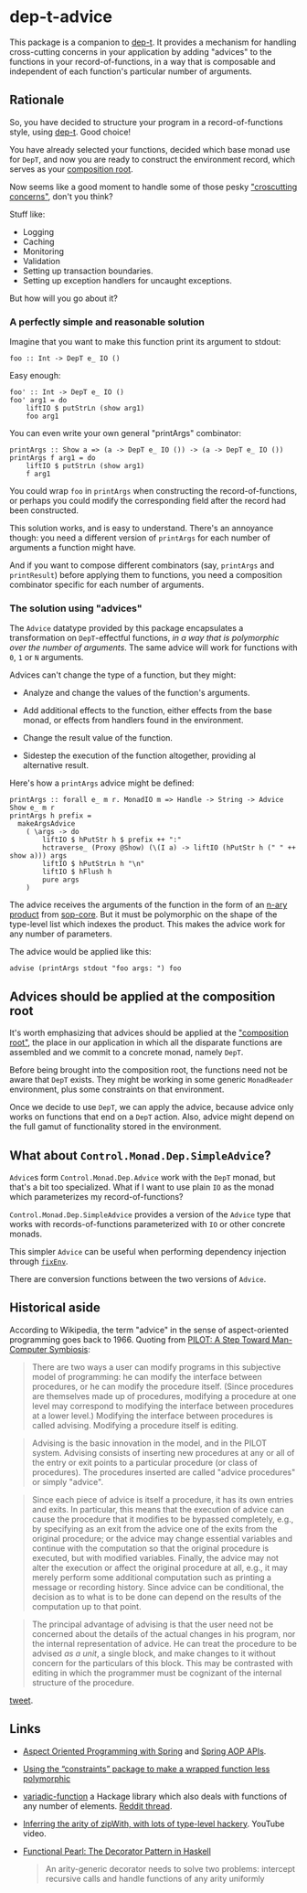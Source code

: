 # dep-t-advice

This package is a companion to
[dep-t](http://hackage.haskell.org/package/dep-t). It provides a mechanism for
handling cross-cutting concerns in your application by adding "advices" to the
functions in your record-of-functions, in a way that is composable and
independent of each function's particular number of arguments.

## Rationale

So, you have decided to structure your program in a record-of-functions style,
using [dep-t](http://hackage.haskell.org/package/dep-t). Good choice!

You have already selected your functions, decided which base monad use for
`DepT`, and now you are ready to construct the environment record, which serves
as your [composition
root](https://stackoverflow.com/questions/6277771/what-is-a-composition-root-in-the-context-of-dependency-injection).

Now seems like a good moment to handle some of those pesky ["croscutting
concerns"](https://en.wikipedia.org/wiki/Cross-cutting_concern), don't you
think?

Stuff like:

- Logging
- Caching
- Monitoring
- Validation
- Setting up transaction boundaries.
- Setting up exception handlers for uncaught exceptions.

But how will you go about it?

### A perfectly simple and reasonable solution

Imagine that you want to make this function print its argument to stdout:

    foo :: Int -> DepT e_ IO () 

Easy enough:

    foo' :: Int -> DepT e_ IO ()
    foo' arg1 = do
        liftIO $ putStrLn (show arg1)
        foo arg1

You can even write your own general "printArgs" combinator:

    printArgs :: Show a => (a -> DepT e_ IO ()) -> (a -> DepT e_ IO ())
    printArgs f arg1 = do
        liftIO $ putStrLn (show arg1)
        f arg1

You could wrap `foo` in `printArgs` when constructing the record-of-functions,
or perhaps you could modify the corresponding field after the record had been
constructed.

This solution works, and is easy to understand. There's an annoyance though:
you need a different version of `printArgs` for each number of arguments a
function might have.

And if you want to compose different combinators (say, `printArgs` and
`printResult`) before applying them to functions, you need a composition
combinator specific for each number of arguments.

### The solution using "advices"

The `Advice` datatype provided by this package encapsulates a transformation on
`DepT`-effectful functions, *in a way that is polymorphic over the number of
arguments*. The same advice will work for functions with `0`, `1` or `N`
arguments.

Advices can't change the type of a function, but they might:

- Analyze and change the values of the function's arguments.

- Add additional effects to the function, either effects from the base monad, or effects from handlers found in the environment.

- Change the result value of the function.

- Sidestep the execution of the function altogether, providing al alternative result.

Here's how a `printArgs` advice might be defined:

    printArgs :: forall e_ m r. MonadIO m => Handle -> String -> Advice Show e_ m r
    printArgs h prefix =
      makeArgsAdvice
        ( \args -> do
            liftIO $ hPutStr h $ prefix ++ ":"
            hctraverse_ (Proxy @Show) (\(I a) -> liftIO (hPutStr h (" " ++ show a))) args
            liftIO $ hPutStrLn h "\n"
            liftIO $ hFlush h
            pure args
        )

The advice receives the arguments of the function in the form of an [n-ary
product](http://hackage.haskell.org/package/sop-core-0.5.0.1/docs/Data-SOP-NP.html#t:NP)
from [sop-core](http://hackage.haskell.org/package/sop-core-0.5.0.1). But it
must be polymorphic on the shape of the type-level list which indexes the
product. This makes the advice work for any number of parameters.

The advice would be applied like this:

    advise (printArgs stdout "foo args: ") foo

## Advices should be applied at the composition root

It's worth emphasizing that advices should be applied at the ["composition
root"](https://stackoverflow.com/questions/6277771/what-is-a-composition-root-in-the-context-of-dependency-injection),
the place in our application in which all the disparate functions are assembled
and we commit to a concrete monad, namely `DepT`.

Before being brought into the composition root, the functions need not be aware
that `DepT` exists. They might be working in some generic `MonadReader`
environment, plus some constraints on that environment.

Once we decide to use `DepT`, we can apply the advice, because advice only
works on functions that end on a `DepT` action. Also, advice might depend on
the full gamut of functionality stored in the environment.

## What about `Control.Monad.Dep.SimpleAdvice`?

`Advice`s form `Control.Monad.Dep.Advice` work with the `DepT` monad, but
that's a bit too specialized. What if I want to use plain `IO` as the monad
which parameterizes my record-of-functions?

`Control.Monad.Dep.SimpleAdvice` provides a version of the `Advice` type that
works with records-of-functions parameterized with `IO` or other concrete
monads. 

This simpler `Advice` can be useful when performing dependency injection
through [`fixEnv`](https://hackage.haskell.org/package/dep-t-0.4.6.0/docs/Control-Monad-Dep-Env.html#g:9).

There are conversion functions between the two versions of `Advice`.

## Historical aside

According to Wikipedia, the term "advice" in the sense of aspect-oriented
programming goes back to 1966. Quoting from [PILOT: A Step Toward Man-Computer
Symbiosis](http://publications.csail.mit.edu/ai/browse/0200browse.shtml):

> There are two ways a user can modify programs in this subjective model of
> programming: he can modify the interface between procedures, or he can modify
> the procedure itself. (Since procedures are themselves made up of procedures,
> modifying a procedure at one level may correspond to modifying the interface
> between procedures at a lower level.) Modifying the interface between
> procedures is called advising. Modifying a procedure itself is editing.

> Advising is the basic innovation in the model, and in the PILOT system.
> Advising consists of inserting new procedures at any or all of the entry or
> exit points to a particular procedure (or class of procedures). The
> procedures inserted are called "advice procedures" or simply "advice".

> Since each piece of advice is itself a procedure, it has its own entries and
> exits. In particular, this means that the execution of advice can cause the
> procedure that it modifies to be bypassed completely, e.g., by specifying as
> an exit from the advice one of the exits from the original procedure; or the
> advice may change essential variables and continue with the computation so
> that the original procedure is executed, but with modified variables.
> Finally, the advice may not alter the execution or affect the original
> procedure at all, e.g., it may merely perform some additional computation
> such as printing a message or recording history. Since advice can be
> conditional, the decision as to what is to be done can depend on the results
> of the computation up to that point.

> The principal advantage of advising is that the user need not be concerned
> about the details of the actual changes in his program, nor the internal
> representation of advice. He can treat the procedure to be advised *as a
> unit*, a single block, and make changes to it without concern for the
> particulars of this block. This may be contrasted with editing in which the
> programmer must be cognizant of the internal structure of the procedure.

[tweet](https://twitter.com/DiazCarrete/status/1446783366678949891).

## Links

- [Aspect Oriented Programming with
  Spring](https://docs.spring.io/spring-framework/docs/current/reference/html/core.html#aop)
  and [Spring AOP
  APIs](https://docs.spring.io/spring-framework/docs/current/reference/html/core.html#aop-api).

- [Using the “constraints” package to make a wrapped function less
  polymorphic](https://stackoverflow.com/questions/65800809/using-the-constraints-package-to-make-a-wrapped-function-less-polymorphic)

- [variadic-function](https://hackage.haskell.org/package/variadic-function) a
  Hackage library which also deals with functions of any number of elements.
  [Reddit
  thread](https://www.reddit.com/r/haskell/comments/oeyaz2/ann_typeablemock_mocks_that_can_fit_into_any/).

- [Inferring the arity of zipWith, with lots of type-level hackery](https://www.youtube.com/watch?v=iGSKqcebhfs&t=957s). YouTube video.

- [Functional Pearl: The Decorator Pattern in Haskell](https://twitter.com/DiazCarrete/status/1403985337513394178)

  > An arity-generic decorator needs to solve two problems: intercept recursive calls and handle functions of any arity uniformly

